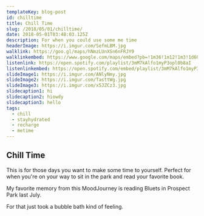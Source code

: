 ```yaml
---
templateKey: blog-post
id: chilltime
title: Chill Time
slug: /2018/05/01/chilltime/
date: 2018-05-01T03:48:03.125Z
description: For when you could use some me time
headerImage: https://i.imgur.com/SefmLBM.jpg
walklink: https://goo.gl/maps/hNmzLUnXSn6nFRJY9
walklinkembed: https://www.google.com/maps/embed?pb=!1m36!1m12!1m3!1d6047.48719816892!2d-73.98371637326588!3d40.72366056732239!2m3!1f0!2f0!3f0!3m2!1i1024!2i768!4f13.1!4m21!3e2!4m3!3m2!1d40.7199838!2d-73.9786891!4m5!1s0x89c259784829116f%3A0xf93432a55c3a41cb!2s6BC+Botanical+Garden!3m2!1d40.7238154!2d-73.98070779999999!4m3!3m2!1d40.724311799999995!2d-73.9775562!4m5!1s0x89c2599d97e53081%3A0x76c1ed7c297b3356!2sTompkins+Square+Park!3m2!1d40.726429499999995!2d-73.9817841!5e0!3m2!1sen!2sus!4v1564154578010!5m2!1sen!2sus" width="600" height="450" frameborder="0" style="border:0" allowfullscreen
listenlink: https://open.spotify.com/playlist/3mM7kAlfo1myP3opl0b8aI
listenlinkembed: https://open.spotify.com/embed/playlist/3mM7kAlfo1myP3opl0b8aI
slideImage1: https://i.imgur.com/ANlyNmy.jpg
slideImage2: https://i.imgur.com/TasttWg.jpg
slideImage3: https://i.imgur.com/x5JZCz3.jpg
slidecaption1: hi
slidecaption2: hiowdy
slidecaption3: hello
tags:
  - chill 
  - stayhydrated 
  - recharge 
  - metime 
---
```


## Chill Time

This is for those days you want to make some time to yourself. Perfect for when you're on your way to sit in the park and read your favorite book.

My favorite memory from this MoodJourney is reading Bluets in Prospect Park last July.

For that just took a bubble bath kind of feeling.